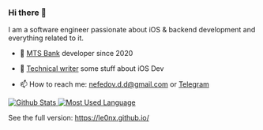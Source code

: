 ### Hi there 👋

I am a software engineer passionate about iOS & backend development and everything related to it.

- 💪 [MTS Bank](https://apps.apple.com/ru/app/%D0%BC%D1%82%D1%81-%D0%B4%D0%B5%D0%BD%D1%8C%D0%B3%D0%B8-%D0%BE%D0%BD%D0%BB%D0%B0%D0%B9%D0%BD-%D0%BA%D0%BE%D1%88%D0%B5%D0%BB%D0%B5%D0%BA/id1184367593) developer since 2020
- 📝 [Technical writer](https://medium.com/you-gotta-get-schwifty) some stuff about iOS Dev

- 📫 How to reach me: nefedov.d.d@gmail.com or [Telegram](https://t.me/le0nx)

<p align="left">
  <a href="https://github.com/Le0nX">
     <img alt="Github Stats" src="https://github-readme-stats.vercel.app/api?username=Le0nX&show_icons=true&hide_border=true&count_private=true" />
  </a>
  <a href="https://github.com/Le0nX/">
     <img alt="Most Used Language" src="https://github-readme-stats.vercel.app/api/top-langs/?username=Le0nX&hide_border=true&layout=compact" />
  </a>
</p>

See the full version: https://le0nx.github.io/

